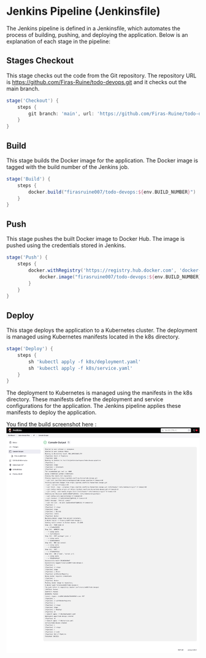 # Jenkins Pipeline (Jenkinsfile)
The Jenkins pipeline is defined in a Jenkinsfile, which automates the process of building, pushing, and deploying the application. Below is an explanation of each stage in the pipeline:

## Stages Checkout

This stage checks out the code from the Git repository.
The repository URL is https://github.com/Firas-Ruine/todo-devops.git and it checks out the main branch.

```groovy
stage('Checkout') {
    steps {
        git branch: 'main', url: 'https://github.com/Firas-Ruine/todo-devops.git'
    }
}
```

## Build

This stage builds the Docker image for the application.
The Docker image is tagged with the build number of the Jenkins job.
```groovy
stage('Build') {
    steps {
        docker.build("firasruine007/todo-devops:${env.BUILD_NUMBER}")
    }
}
```

## Push

This stage pushes the built Docker image to Docker Hub.
The image is pushed using the credentials stored in Jenkins.
```groovy
stage('Push') {
    steps {
        docker.withRegistry('https://registry.hub.docker.com', 'docker-hub-credentials') {
            docker.image("firasruine007/todo-devops:${env.BUILD_NUMBER}").push()
        }
    }
}
```

## Deploy

This stage deploys the application to a Kubernetes cluster.
The deployment is managed using Kubernetes manifests located in the k8s directory.

```groovy
stage('Deploy') {
    steps {
        sh 'kubectl apply -f k8s/deployment.yaml'
        sh 'kubectl apply -f k8s/service.yaml'
    }
}
```

The deployment to Kubernetes is managed using the manifests in the k8s directory. These manifests define the deployment and service configurations for the application. The Jenkins pipeline applies these manifests to deploy the application.


You find the build screenshot here : 
![Build Screenshot](./screenshots/jenkins_console_output.png)